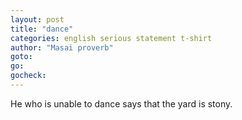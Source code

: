 ```yaml
---
layout: post
title: "dance"
categories: english serious statement t-shirt
author: "Masai proverb"
goto:
go:
gocheck:
---
```

He who is unable to dance says that the yard is stony.
